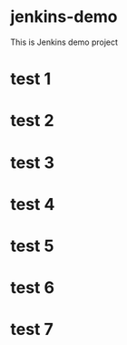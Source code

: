 # jenkins-demo
This is Jenkins demo project 
# test 1
# test 2
# test 3
# test 4
# test 5
# test 6
# test 7
